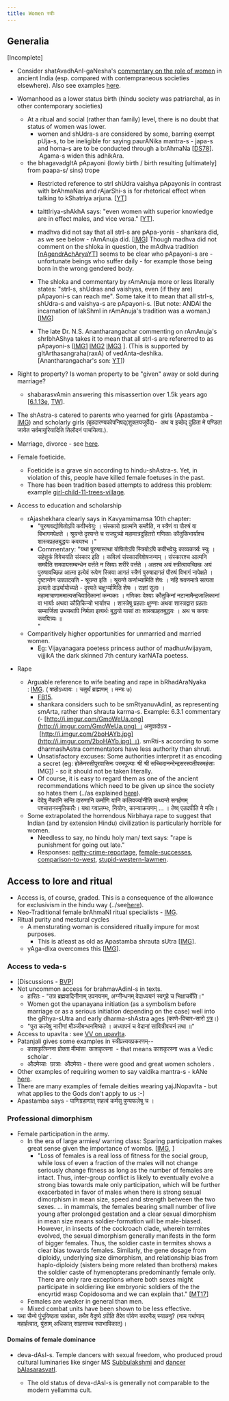 ```yaml
---
title: Women स्त्रीः
---
```

## Generalia

\[Incomplete\]  

- Consider shatAvadhAnI-gaNesha's [commentary on the role of women](../http://www.youtube.com/watch?v=EmlvavD3LSg) in ancient India (esp. compared with contempraneous societies elsewhere). Also see examples [here](../history/persons/).  
    
- Womanhood as a lower status birth (hindu society was patriarchal, as in other contemporary societies)  
    - At a ritual and social (rather than family) level, there is no doubt that status of women was lower.  
        - women and shUdra-s are considered by some, barring exempt pUja-s, to be ineligible for saying paurANika mantra-s - japa-s and homa-s are to be conducted through a brAhmaNa \[[DS78](http://imgur.com/a/9bPwr)\].  Agama-s widen this adhikAra.
    - the bhagavadgItA pApayoni (lowly birth / birth resulting \[ultimately\] from paapa-s/ sins) trope
        - Restricted reference to strI shUdra vaishya pApayonis in contrast with brAhmaNas and rAjarShi-s is for rhetorical effect when talking to kShatriya arjuna. \[[YT](https://youtu.be/2XKPJXOvZ_g?t=944)\]
        - taittIriya-shAkhA says: "even women with superior knowledge are in effect males, and vice versa." \[[YT](https://youtu.be/2XKPJXOvZ_g?t=1021)\].
        - madhva did not say that all strI-s are pApa-yonis - shankara did, as we see below - rAmAnuja did. \[[IMG](http://i.imgur.com/sB8uCPm.png)\] Though madhva did not comment on the shloka in question, the mAdhva tradition \[[nAgendrAchAryaYT](https://www.youtube.com/watch?v=O7_fpvtpt90)\] seems to be clear who pApayoni-s are - unfortunate beings who suffer daily - for example those being born in the wrong gendered body.  
            
        - The shloka and commentary by rAmAnuja more or less literally states: "strI-s, shUdras and vaishyas, even (if they are) pApayoni-s can reach me". Some take it to mean that all strI-s, shUdra-s and vaishya-s are pApayoni-s. (But note: ANDAl the incarnation of lakShmI in rAmAnuja's tradition was a woman.) \[[IMG](http://i.imgur.com/sB8uCPm.png)\]
        - The late Dr. N.S. Anantharangachar commenting on rAmAnuja's shrIbhAShya takes it to mean that all strI-s are refererred to as pApayoni-s \[[IMG1](http://imgur.com/a/Bg576) [IMG2](https://i.imgur.com/9NUYa1c.jpg) [IMG3](https://i.imgur.com/Da21zjB.jpg) \]. (This is supported by gItArthasangraha(raxA) of vedAnta-deshika. \[Anantharangachar's son: [YT](https://youtu.be/2XKPJXOvZ_g?t=697)\])
- Right to property? Is woman property to be "given" away or sold during marriage?
    - shabarasvAmin answering this misassertion over 1.5k years ago \[[6.1.13e](https://archive.org/stream/ShabaraBhasyaTrByGanganathJha/Shabara%20Bhasya%20tr%20by%20Ganganath%20Jha%20Vol%202#page/n289/mode/2up), [TW](https://twitter.com/GhorAngirasa/status/864525895784169475)\].
- The shAstra-s catered to parents who yearned for girls (Apastamba - [IMG](http://imgur.com/EY8uTXbs)) and scholarly girls (बृहदारण्यकोपनिषद्(शुक्लयजुर्वेद)-  अथ य इच्छेद् दुहिता मे पण्डिता जायेत सर्वमायुरियादिति तिलौदनं पाचयित्वा.).
- Marriage, divorce - see [here](../aashrama/).

- Female foeticide.
    - Foeticide is a grave sin according to hindu-shAstra-s. Yet, in violation of this, people have killed female foetuses in the past.
    - There has been tradition based attempts to address this problem: example [girl-child-11-trees-village](http://www.folomojo.com/indias-other-daughters/).
- Access to education and scholarship
    - rAjashekhara clearly says in Kavyamimamsa 10th chapter:
        - "पुरुषवद्योषितोऽपि कवीभवेयुः । संस्कारो ह्यात्मनि समवैति, न स्त्रैणं वा पौरुषं वा विभागमपेक्षते । श्रूयन्ते दृश्यन्ते च राजपुत्र्यो महामात्रदुहितरो गणिकाः कौतुकिभार्याश्च शास्त्रप्रहतबुद्धयः कवयश्च ।"
        - Commentary: "यथा पुरुषास्तथा योषितोऽपि स्त्रियोऽपि कवीभवेयुः काव्यकर्त्र्यः स्युः । सहेतुकं विवेचयति संस्कार इति । कवित्वं संस्कारविशेषजन्यम् । संस्कारश्च आत्मनि समवैति समवायसम्बन्धेन वर्त्तते न स्रियाः शरीरे वर्त्तते । अतश्च अयं स्त्रीत्वावच्छिन्नः अयं पुरुषावच्छिन्न आत्मा इत्येवं रूपेण स्त्रिया आगतं स्त्रैणं पुरुषादागतं पौरुषं विभागं नापेक्षते । दृष्टान्तेन उपपादयति \- श्रूयन्त इति । श्रूयन्ते कर्णाभ्यामिति शेषः । नहि श्रवणमात्रे सत्यता इत्यतो दार्ढ्यायोच्यते \- दृश्यते चक्षुर्भ्यामिति शेषः । राज्ञां सुताः । महामात्राणाममात्यसचिवादिकानां कन्यकाः । गणिकाः वेश्याः कौतुकिनां नटानामैन्द्रजालिकानां वा भार्याः अथवा कौतिकिन्यो भार्याश्च । शास्त्रेषु प्रहताः क्षुण्णाः अथवा शास्त्रद्वारा प्रहताः सम्मार्जिता उभयथापि निर्मला इत्यर्थः बुद्धयो यासां ताः शास्त्रप्रहतबुद्धयः । अथ च कवयः कवयित्र्यः ॥  
            "
    - Comparitively higher opportunities for unmarried and married women.
        - Eg: Vijayanagara poetess princess author of madhurAvijayam, vijjikA the dark skinned 7th century karNATa poetess.
- Rape
    - Arguable reference to wife beating and rape in bRhadAraNyaka : [IMG](http://i.imgur.com/M699DZ6.jpg). ( षष्ठोऽध्यायः । चतुर्थं ब्राह्मणम् । मन्त्रः ७)
        - [FB15](https://www.facebook.com/photo.php?fbid=990115107700335&set=p.990115107700335&type=1).
        - shankara considers such to be smRtyanuvAdinI, as representing smArta, rather than shrauta karma-s. Example: 6.3.1 commentary (- [http://i.imgur.com/GmoWeUa.png](http://i.imgur.com/GmoWeUa.png) । अनुवादोऽत्र - [http://i.imgur.com/2boHAYb.jpg](http://i.imgur.com/2boHAYb.jpg) ।). smRti-s according to some dharmashAstra commentators have less authority than shruti.
        - Unsatisfactory excuses: Some authorities interpret it as encoding a secret (eg: होळेनरसीपुरवासिनः परमपूज्याः श्री श्री सच्चिदानन्देन्द्रसरस्वतीपरमहंसाः IMG[1](http://i.imgur.com/gZbPyuA.jpg)) \- so it should not be taken literally.
        - Of course, it is easy to regard them as one of the ancient recommendations which need to be given up since the society so hates them (../as explained [here](dharma-fluid/)).
        - वेदेषु नैकानि सन्ति दारुणानि कर्माणि यानि कलिवर्ज्यानीति कथ्यन्ते सगर्हणम् पश्चात्तनस्मृतिकारैः। यथा गवालम्भः, नियोगः, कान्याक्रयणम् … । तेष्व् एतदपीति मे मतिः।
    - Some extrapolated the horrendous Nirbhaya rape to suggest that Indian (and by extension Hindu) civilization is particularly horrible for women. 
        - Needless to say, no hindu holy man/ text says: "rape is punishment for going out late."
        - Responses: [petty-crime-reportage](https://bharatabharati.wordpress.com/2015/03/20/is-delhi-really-that-dangerous-jenny-dave-prager/), [female-successes](http://indiafacts.co.in/i-too-am-indias-daughter/), [comparison-to-west](http://indiafacts.co.in/examining-the-wests-culture-of-rape/), [stupid-western-lawmen](http://www.thedailybeast.com/articles/2015/03/12/13-year-old-s-rape-case-dismissed-because-her-body-is-well-developed.html).

  

## Access to lore and ritual

- Access is, of course, graded. This is a consequence of the allowance for exclusivism in the hindu way (../see[here](../self-cultivation/communal-support/exclusivity/)).
- Neo-Traditional female brAhmaNI ritual specialists - [IMG](https://imgur.com/qBfxxQI).
- Ritual purity and mestural cycles
    - A mensturating woman is considered ritually impure for most purposes.
        - This is atleast as old as Apastamba shrauta sUtra \[[IMG](https://i.imgur.com/6MS3I5u.jpg)\].
    - yAga-dIxa overcomes this \[[IMG](https://i.imgur.com/6MS3I5u.jpg)\].

### Access to veda-s 
- \[Discussions - [BVP](https://groups.google.com/d/msg/bvparishat/0n41vcuW9E0/6vLNNRViDQAJ)\]
- Not uncommon access for brahmavAdinI-s in texts.
    - हारितः \- "तत्र ब्रह्मवादिनीनाम् उपनयनम्, अग्नीन्धनम् वेदाध्ययनं स्वगृहे च भिक्षाचर्येति।"
    - Women got the upanayana initiation (as a symbolism before marriage or as a serious initiation depending on the case) well into the gRhya-sUtra and early dharma-shAstra ages (काणे-विचार-सारो [ऽत्र](https://archive.org/stream/HistoryOfDharmasastraVol.IIPartIPandurangVamanKane/History%20Of%20Dharmasastra%20-%20Vol.%20II%20Part%20I%20-%20Pandurang%20Vaman%20Kane#page/n345/mode/2up)।)
    - "पुरा कल्पेषु नारीणां मौञ्जीबन्धनमिष्यते । अध्यापनं च वेदानां सावित्रीवचनं तथा ॥"
- Access to upavIta : see [VV on upavIta](https://vvasuki.github.io/saMskAra/kalpaH/general/AchAraH/saMskAraH/upavItam/).
- Patanjali gives some examples in स्त्रीप्रत्ययप्रकरणम्--
    - काशकृत्स्निना प्रोक्ता मीमांसा  काशकृत्स्ना  \- that means काशकृत्स्ना was a Vedic scholar .
    - औदमेय्याः  छात्राः  औदमेयाः \- there were good and great women scholers .
- Other examples of requiring women to say vaidika mantra-s - kANe [here](https://archive.org/stream/HistoryOfDharmasastraVol.IIPartIPandurangVamanKane/History%20Of%20Dharmasastra%20-%20Vol.%20II%20Part%20I%20-%20Pandurang%20Vaman%20Kane#page/n417/mode/2up).
- There are many examples of female deities wearing yajJNopavIta - but what applies to the Gods don't apply to us :-)
- Apastamba says - पाणिग्रहाणात् सहत्वं कर्मसु पुण्यफलेषु च ।
    

### Professional dimorphism

- Female participation in the army.
    - In the era of large armies/ warring class: Sparing participation makes great sense given the importance of wombs. \[[IMG](http://i.imgsafe.org/bb34718889.jpg), \]
        - "Loss of females is a real loss of fitness for the social group, while loss of even a fraction of the males will not change seriously change fitness as long as the number of females are intact. Thus, inter-group conflict is likely to eventually evolve a strong bias towards male only participation, which will be further exacerbated in favor of males when there is strong sexual dimorphism in mean size, speed and strength between the two sexes. ... in mammals, the females bearing small number of live young after prolonged gestation and a clear sexual dimorphism in mean size means soldier-formation will be male-biased. However, in insects of the cockroach clade, wherein termites evolved, the sexual dimorphism generally manifests in the form of bigger females. Thus, the soldier caste in termites shows a clear bias towards females. Similarly, the gene dosage from diploidy, underlying size dimorphism, and relationship bias from haplo-diploidy (sisters being more related than brothers) makes the soldier caste of hymenopterans predominantly female only. There are only rare exceptions where both sexes might participate in soldiering like embryonic soldiers of the the encyrtid wasp Copidosoma and we can explain that." \[[MT17](https://manasataramgini.wordpress.com/2017/12/06/of-lives-of-men-of-times-of-men-iii/)\]
    - Females are weaker in general than men.
    - Mixed combat units have been shown to be less effective.
- यथा सैन्ये पुंभूयिष्ठता सार्थका, तथैव वैदुष्ये ऽपीति तैरेव र्पायेण कारणैस् स्यान्ननु? (नाम गर्भाणाम् महार्हत्वात्, पुंसाम् अधिकात् साहसाच्च स्वाभाविकात्)।

#### Domains of female dominance

- deva-dAsI-s. Temple dancers with sexual freedom, who produced proud cultural luminaries like singer MS [Subbulakshmi](https://en.wikipedia.org/wiki/Subbulakshmi) and [dancer bAlasarasvatI](https://en.wikipedia.org/wiki/Balasaraswati).
    
    - The old status of deva-dAsI-s is generally not comparable to the modern yellamma cult.